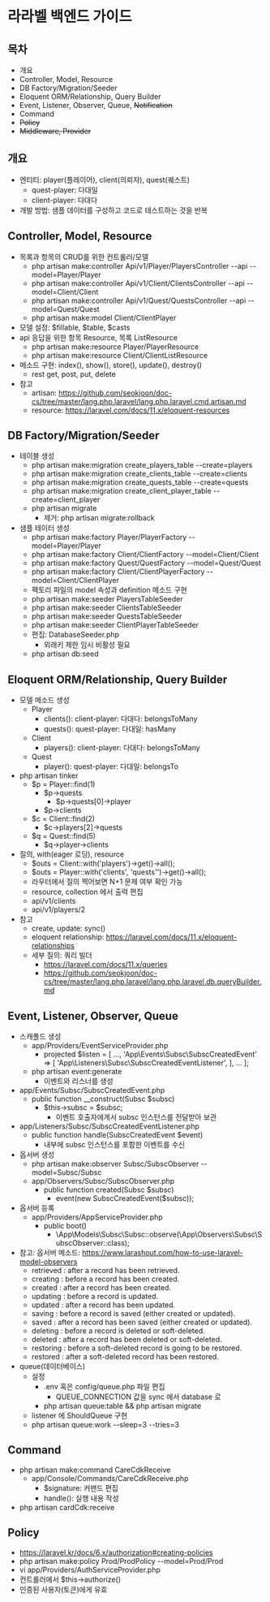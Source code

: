 # 라라벨 백엔드 가이드

## 목차
* 개요
* Controller, Model, Resource
* DB Factory/Migration/Seeder
* Eloquent ORM/Relationship, Query Builder
* Event, Listener, Observer, Queue, ~~Notification~~
* Command
* ~~Policy~~
* ~~Middleware, Provider~~


## 개요
* 엔티티: player(플레이어), client(의뢰자), quest(퀘스트)
    * quest-player: 다대일
    * client-player: 다대다
* 개발 방법: 샘플 데이터를 구성하고 코드로 테스트하는 것을 반복


## Controller, Model, Resource
* 목록과 항목의 CRUD를 위한 컨트롤러/모델
    * php artisan make:controller Api/v1/Player/PlayersController --api --model=Player/Player
    * php artisan make:controller Api/v1/Client/ClientsController --api --model=Client/Client
    * php artisan make:controller Api/v1/Quest/QuestsController --api --model=Quest/Quest
    * php artisan make:model Client/ClientPlayer
* 모델 설정: $fillable, $table, $casts
* api 응답을 위한 항목 Resource, 목록 ListResource
    * php artisan make:resource Player/PlayerResource
    * php artisan make:resource Client/ClientListResource
* 메소드 구현: index(), show(), store(), update(), destroy()
    * rest get, post, put, delete
* 참고
    * artisan: https://github.com/seokjoon/doc-cs/tree/master/lang.php.laravel/lang.php.laravel.cmd.artisan.md
    * resource: https://laravel.com/docs/11.x/eloquent-resources


## DB Factory/Migration/Seeder
* 테이블 생성
    * php artisan make:migration create_players_table --create=players
    * php artisan make:migration create_clients_table --create=clients
    * php artisan make:migration create_quests_table --create=quests
    * php artisan make:migration create_client_player_table --create=client_player
    * php artisan migrate
        * 제거: php artisan migrate:rollback
* 샘플 테이터 생성
    * php artisan make:factory Player/PlayerFactory --model=Player/Player
    * php artisan make:factory Client/ClientFactory --model=Client/Client
    * php artisan make:factory Quest/QuestFactory --model=Quest/Quest
    * php artisan make:factory Client/ClientPlayerFactory --model=Client/ClientPlayer
    * 팩토리 파일의 model 속성과 definition 메소드 구현
    * php artisan make:seeder PlayersTableSeeder
    * php artisan make:seeder ClientsTableSeeder
    * php artisan make:seeder QuestsTableSeeder
    * php artisan make:seeder ClientPlayerTableSeeder
    * 편집: DatabaseSeeder.php
        * 외래키 제한 임시 비활성 필요
    * php artisan db:seed


## Eloquent ORM/Relationship, Query Builder
* 모델 메소드 생성
    * Player
        * clients(): client-player: 다대다: belongsToMany
        * quests(): quest-player: 다대일: hasMany
    * Client
        * players(): client-player: 다대다: belongsToMany
    * Quest
        * player(): quest-player: 다대일: belongsTo
* php artisan tinker
    * $p = Player::find(1)
        * $p->quests
            * $p->quests[0]->player
        * $p->clients
    * $c = Client::find(2)
        * $c->players[2]->quests
    * $q = Quest::find(5)
        * $q->player->clients
* 질의, with(eager 로딩), resource
    * $outs = Client::with('players')->get()->all();
    * $outs = Player::with('clients', 'quests'')->get()->all();
    * 라우터에서 질의 찍어보면 N+1 문제 여부 확인 가능
    * resource, collection 에서 출력 편집
    * api/v1/clients
    * api/v1/players/2
* 참고
    * create, update: sync()
    * eloquent relationship: https://laravel.com/docs/11.x/eloquent-relationships
    * 세부 질의: 쿼리 빌더
        * https://laravel.com/docs/11.x/queries
        * https://github.com/seokjoon/doc-cs/tree/master/lang.php.laravel/lang.php.laravel.db.queryBuilder.md

## Event, Listener, Observer, Queue
* 스캐폴드 생성
    * app/Providers/EventServiceProvider.php
    	* projected $listen = [
            ...,
            'App\Events\Subsc\SubscCreatedEvent' => [ 'App\Listeners\Subsc\SubscCreatedEventListener', ],
            ...
        ];
	* php artisan event:generate
		* 이벤트와 리스너를 생성
* app/Events/Subsc/SubscCreatedEvent.php
	* public function __construct(Subsc $subsc)
		* $this->subsc = $subsc;
			* 이벤트 호출자에게서 subsc 인스턴스를 전달받아 보관
* app/Listeners/Subsc/SubscCreatedEventListener.php
	* public function handle(SubscCreatedEvent $event)
		* 내부에 subsc 인스턴스를 포함한 이벤트를 수신
* 옵서버 생성
    * php artisan make:observer Subsc/SubscObserver --model=Subsc/Subsc
    * app/Observers/Subsc/SubscObserver.php
        * public function created(Subsc $subsc)
            * event(new SubscCreatedEvent($subsc));
* 옵서버 등록
    * app/Providers/AppServiceProvider.php
        * public boot()
            * \App\Models\Subsc\Subsc::observe(\App\Observers\Subsc\SubscObserver::class);
* 참고: 옵서버 메소드: https://www.larashout.com/how-to-use-laravel-model-observers
    * retrieved : after a record has been retrieved.
    * creating : before a record has been created.
    * created : after a record has been created.
    * updating : before a record is updated.
    * updated : after a record has been updated.
    * saving : before a record is saved (either created or updated).
    * saved : after a record has been saved (either created or updated).
    * deleting : before a record is deleted or soft-deleted.
    * deleted : after a record has been deleted or soft-deleted.
    * restoring : before a soft-deleted record is going to be restored.
    * restored : after a soft-deleted record has been restored.
* queue(데이터베이스)
    * 설정
        * .env 혹은 config/queue.php 파일 편집
            * QUEUE_CONNECTION 값을 sync 에서 database 로
        * php artisan queue:table && php artisan migrate
    * listener 에 ShouldQueue 구현
    * php artisan queue:work --sleep=3 --tries=3


## Command
* php artisan make:command CareCdkReceive
    * app/Console/Commands/CareCdkReceive.php
        * $signature: 커맨드 편집
        * handle(): 실행 내용 작성
* php artisan cardCdk:receive


## Policy
* https://laravel.kr/docs/6.x/authorization#creating-policies
* php artisan make:policy Prod/ProdPolicy --model=Prod/Prod
* vi app/Providers/AuthServiceProvider.php
* 컨트롤러에서 $this->authorize()
* 인증된 사용자(토큰)에게 유효
